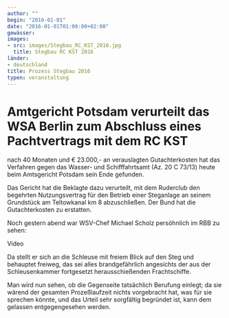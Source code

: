 ```yaml
---
author: ""
begin: "2016-01-01"
date: "2016-01-01T01:00:00+02:00"
gewässer:
images:
- src: images/Stegbau_RC_KST_2016.jpg
  title: Stegbau RC KST 2016
länder: 
- deutschland
title: Prozess Stegbau 2016
typen: veranstaltung
---
```



# Amtgericht Potsdam verurteilt das WSA Berlin zum Abschluss eines Pachtvertrags mit dem RC KST


nach 40 Monaten und € 23.000,- an verauslagten Gutachterkosten hat das Verfahren gegen das Wasser- und Schifffahrtsamt (Az. 20 C 73/13) heute beim Amtsgericht Potsdam sein Ende gefunden.

Das Gericht hat die Beklagte dazu verurteilt, mit dem Ruderclub den begehrten Nutzungsvertrag für den Betrieb einer Steganlage an seinem Grundstück am Teltowkanal km 8 abzuschließen. Der Bund hat die Gutachterkosten zu erstatten.

Noch gestern abend war WSV-Chef Michael Scholz persöhnlich im RBB zu sehen:

Video

Da stellt er sich an die Schleuse mit freiem Blick auf den Steg und behauptet freiweg, das sei alles brandgefährlich angesichts der aus der Schleusenkammer fortgesetzt herausschießenden Frachtschiffe.

Man wird nun sehen, ob die Gegenseite tatsächlich Berufung einlegt; da sie wärend der gesamten Prozeßlaufzeit nichts vorgebracht hat, was für sie sprechen könnte, und das Urteil sehr sorgfältig begründet ist, kann dem gelassen entgegengesehen werden.
